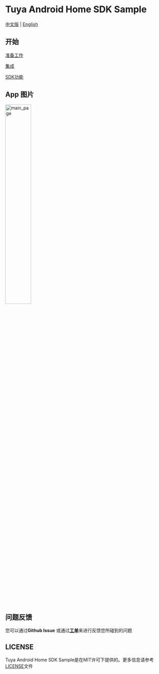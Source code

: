 Tuya Android Home SDK Sample
===
[中文版](README_zh.md) | [English](README.md)

开始
---

[准备工作](https://developer.tuya.com/zh/docs/app-development/android-app-sdk/preparation?id=Ka7mqlxh7vgi9)

[集成](https://developer.tuya.com/zh/docs/app-development/android-app-sdk/integration/integrated?id=Ka69nt96cw0uj)

[SDK功能](https://developer.tuya.com/zh/docs/app-development/android-app-sdk/featureoverview?id=Ka69nt97vtsfu)

App 图片
---
<img src="https://images.tuyacn.com/app/aiwen/tuya-app-sample/main_zh.jpg" alt="main_page" width="40%" />

问题反馈
---

您可以通过**Github Issue** 或通过[**工单**](https://service.console.tuya.com)来进行反馈您所碰到的问题

LICENSE
---
Tuya Android Home SDK Sample是在MIT许可下提供的。更多信息请参考[LICENSE](LICENSE)文件
